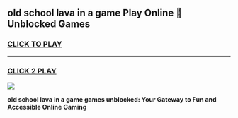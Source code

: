 
## old school lava in a game Play Online 👋 Unblocked Games
<h3>
<a href="https://news.freeplayer.one?title=old_school_lava_in_a_game&ref=17GH">CLICK TO PLAY</a></h3>
<hr>

<h3>
<a href="https://news.freeplayer.one?title=old_school_lava_in_a_game&ref=17GH">CLICK 2 PLAY</a>
  
</h3>

<a href="https://news.freeplayer.one?title=old_school_lava_in_a_game&ref=17GH/"><img src="https://clearcache.store/games.png"></a>


**old school lava in a game games unblocked: Your Gateway to Fun and Accessible Online Gaming**
